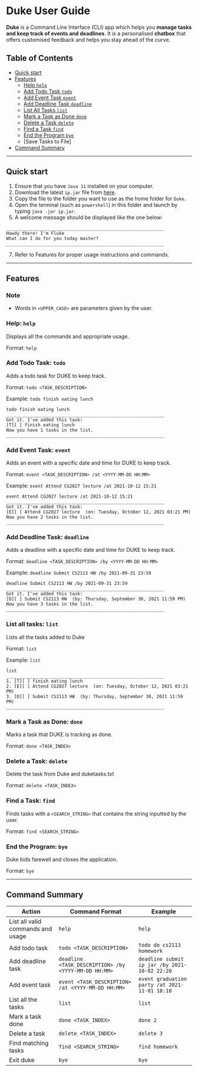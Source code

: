 # Duke User Guide

**Duke** is a Command Line Interface (CLI) app which helps you **manage tasks and keep track 
of events and deadlines**. It is a personalised **chatbox** that offers customised feedback 
and helps you stay ahead of the curve.

## Table of Contents

- [Quick start](#quick-start)
- [Features](#features)
    - [Help `help`](#help-help)
    - [Add Todo Task `todo`](#add-todo-task-todo)
    - [Add Event Task `event`](#add-event-task-event)
    - [Add Deadline Task `deadline`](#add-deadline-task-deadline)
    - [List All Tasks `list`](#list-all-tasks-list)
    - [Mark a Task as Done `done`](#mark-a-task-as-done-done)
    - [Delete a Task `delete`](#delete-a-task-delete)
    - [Find a Task `find`](#find-a-task-find)
    - [End the Program `bye`](#end-the-program-bye)
    - [Save Tasks to File]
- [Command Summary](#command-summary)

-------------------------------------------------

## Quick start

1. Ensure that you have `Java 11` installed on your computer.
2. Download the latest `ip.jar` file from 
[here](https://github.com/mayankp291/ip/releases/tag/A-Release).
3. Copy the file to the folder you want to use as the home folder for `Duke`.
4. Open the terminal (such as `powershell`) in this folder and launch by typing `java -jar ip.jar`.
6. A welcome message should be displayed like the one below:
```
____________________________________________________________
Howdy there! I'm Fluke
What can I do for you today master?
____________________________________________________________
```
7. Refer to Features for proper usage instructions and commands.

-------------------------------------------------
## Features

### Note
- Words in `<UPPER_CASE>` are parameters given by the user.

### Help: `help`
Displays all the commands and appropriate usage.

Format: `help`

### Add Todo Task: `todo`
Adds a todo task for DUKE to keep track.

Format: `todo <TASK_DESCRIPTION>`

Example: `todo finish eating lunch`

```
todo finish eating lunch
____________________________________________________________
Got it. I've added this task:
[T][ ] finish eating lunch
Now you have 1 tasks in the list.
____________________________________________________________
```

### Add Event Task: `event`
Adds an event with a specific date and time for DUKE to keep track.

Format: `event <TASK_DESCRIPTION> /at <YYYY-MM-DD HH:MM>`

Example: `event Attend CG2027 lecture /at 2021-10-12 15:21`

```
event Attend CG2027 lecture /at 2021-10-12 15:21
____________________________________________________________
Got it. I've added this task:
[E][ ] Attend CG2027 lecture  (on: Tuesday, October 12, 2021 03:21 PM)
Now you have 2 tasks in the list.
____________________________________________________________
```

### Add Deadline Task: `deadline`
Adds a deadline with a specific date and time for DUKE to keep track.

Format: `deadline <TASK_DESCRIPTION> /by <YYYY-MM-DD HH:MM>`

Example: `deadline Submit CS2113 HW /by 2021-09-31 23:59`

```
deadline Submit CS2113 HW /by 2021-09-31 23:59
____________________________________________________________
Got it. I've added this task:
[D][ ] Submit CS2113 HW  (by: Thursday, September 30, 2021 11:59 PM)
Now you have 3 tasks in the list.
____________________________________________________________

```

### List all tasks: `list`
Lists all the tasks added to Duke

Format: `list`

Example: `list`

```
list
____________________________________________________________
1. [T][ ] finish eating lunch
2. [E][ ] Attend CG2027 lecture  (on: Tuesday, October 12, 2021 03:21 PM)
3. [D][ ] Submit CS2113 HW  (by: Thursday, September 30, 2021 11:59 PM)
____________________________________________________________

```

### Mark a Task as Done: `done`
Marks a task that DUKE is tracking as done.

Format: `done <TASK_INDEX>` 

### Delete a Task: `delete`
Delete the task from Duke and duketasks.txt

Format: `delete <TASK_INDEX>` 

### Find a Task: `find`
Finds tasks with a `<SEARCH_STRING>` that contains the string inputted by the user.

Format: `find <SEARCH_STRING>`

### End the Program: `bye`
Duke bids farewell and closes the application.

Format: `bye`

-------------------------------------------------
## Command Summary

Action | Command Format | Example
--- | --- | --- | 
List all valid commands and usage | `help` | `help`
Add todo task| `todo <TASK_DESCRIPTION>` | `todo do cs2113 homework`
Add deadline task | `deadline <TASK_DESCRIPTION> /by <YYYY-MM-DD HH:MM>` | `deadline submit ip jar /by 2021-10-02 22:20`
Add event task| `event <TASK_DESCRIPTION> /at <YYYY-MM-DD HH:MM>` | `event graduation party /at 2021-11-01 18:10`
List all the tasks| `list` | `list`
Mark a task done | `done <TASK_INDEX>` | `done 2`
Delete a task| `delete <TASK_INDEX>` | `delete 3`
Find matching tasks| `find <SEARCH_STRING>` | `find homework`
Exit duke | `bye` | `bye`

